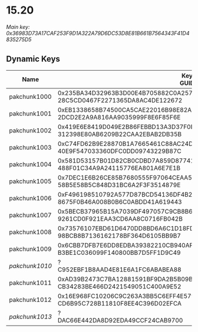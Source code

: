 # 15.20

###### Main key: 0x36983D73A17CAF253F9D1A322A79D6DC53D8E81B661B7564343F41D4835275D5

## Dynamic Keys

| Name         | Key<br/>GUID                                                                                            |
|--------------|---------------------------------------------------------------------------------------------------------|
| pakchunk1000 | 0x235BA34D32963B3D00E4B705882C0A257425F5B9CCA56F7286F635DD4696A356<br/>28C5CD0467F2271365DA8AC4DE122672 |
| pakchunk1001 | 0xEB1338658B74500CA5CAE22016B98E82AE1F6151F60A113340D725F0A190174A<br/>2DCD2E2A9A816AA9035999F8E6F85F6E |
| pakchunk1002 | 0x419E6E8419D049E2B86FEBBD13A3D37F0EE3DAC70F3133D7E1F153389588C043<br/>312398E80AB6209B22CAA2EBAB2DB35B |
| pakchunk1003 | 0xC74FD62B9E28870B1A7665461C88AC24DC870BC32A954F1B8361FE06C68406D7<br/>40E9F547033360DFC0DD09743229B87C |
| pakchunk1004 | 0x581D53157B01D82CB0CDBD7A859D8774173C5F516C4D5AB3943C21C893BC3DC7<br/>488F01C34A9A24115776EA801A6E7E1B |
| pakchunk1005 | 0x7DEC1E6B26CE85B7680555F97064CEAA5C788DFDC674F98A6A711F726DEDB943<br/>58B5E58B5C848D31BC6A2F3F3514879E |
| pakchunk1006 | 0xF496198510792A577D87BCD54136DF4B2349BE1CFD51A275EC72003D91FC4F04<br/>8675F0B46A008B0B6C0ABDD41A619443 |
| pakchunk1007 | 0x5BECB37965B15A7039DF497057C9CB8B6044F930F93025D2D75B61ED4A6198F4<br/>9261CD0F921EAA3CD6AA8C0716FB042B |
| pakchunk1008 | 0x73576107EBD61D6470DD8BD6A6C1D18FD0328FC26376A60E2E7CABD18226C55A<br/>98BCB8B7136162178BF364D6105BB9B7 |
| pakchunk1009 | 0x6CBB7DFB7E6DD8EDBA39382210CB940AF1F5927FA51A34E385A104A22CF80AD1<br/>B3BE1C036099F140800BB7D5FF1D9C49 |
| *pakchunk1010* | ?<br/>C952EBF1B8AAD4E81E6A1FC6ABABEA88                                                                |
| pakchunk1011 | 0xAD39B2473C7BA12881591BF9DA2B5B09B00594B232ED6E9D6680DC7F24CC9B2A<br/>CB34283BE466D2421549051C400A9E52 |
| pakchunk1012 | 0x16E968FC10206C9C263A3BB5C6EFF4E579F12C36DE9C8E1B0C46F6AD4C9FE61C<br/>CD6B95C728B11810F8EE4C396D02EFCA |
| *pakchunk1013* | ?<br/>DAC66E442DA8D92EDA49CCF24CAB9700                                                                |
